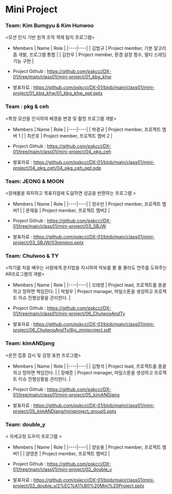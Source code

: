 # Mini Project

### Team: Kim Bumgyu & Kim Hunwoo

<모션 인식 기반 원격 조작 객체 탐지 프로그램>

* Members
  | Name | Role |
  |----|----|
  | 김범규 | Project member, 기본 알고리즘 개발, 프로그램 통합 |
  | 김헌우 | Project member, 환경 설정 함수, 멀티 스레딩 기능 구현  |

* Project Github : https://github.com/pskcci/DX-01/tree/main/class01/mini-project/01_kbg_khw
 
* 발표자료 : https://github.com/pskcci/DX-01/blob/main/class01/mini-project/01_kbg_khw/01_kbg_khw_ppt.pptx


### Team : pkg & ceh
<특정 모션을 인식하여 배경을 변경 및 촬영 프로그램 개발>

* Members
  | Name | Role |
  |----|----|
  | 박경규 | Project member, 프로젝트 멤버 1 |
  | 최은호 | Project member,  프로젝트 멤버 2 |

* Project Github : https://github.com/pskcci/DX-01/tree/main/class01/mini-project/04_pkg_ceh
* 발표자료 : https://github.com/pskcci/DX-01/blob/main/class01/mini-project/04_pkg_ceh/04_pkg_ceh_ppt.odp 


### Team: JEONG & MOON
<장애물을 회피하고 목표지점에 도달하면 성공을 반환하는 프로그램 >

* Members
  | Name | Role |
  |----|----|
  | 정수빈 | Project member, 프로젝트 멤버1 |
  | 문재웅 | Project member, 프로젝트 멤버2 |

* Project Github :  https://github.com/pskcci/DX-01/tree/main/class01/mini-project/03_SBJW
* 발표자료 : https://github.com/pskcci/DX-01/blob/main/class01/mini-project/03_SBJW/03minipro.pptx


### Team: Chulwoo & TY
<악기를 처음 배우는 사람에게 운지법을 지시하여 악보를 볼 줄 몰라도 연주를 도와주는 AR프로그램의 개발>
* Members
  | Name | Role |
  |----|----|
  | 오태영 | Project lead, 프로젝트를 총괄하고 망하면 책임진다. |
  | 박철우 | Project manager, 마일스톤을 생성하고 프로젝트 이슈 진행상황을 관리한다. |

* Project Github : https://github.com/pskcci/DX-01/tree/main/class01/mini-project/06_ChulwooAndTy
* 발표자료 : https://github.com/pskcci/DX-01/blob/main/class01/mini-project/06_ChulwooAndTy/6jo_miniproject.pdf


### Team: kimANDjang
<운전 집중 감시 및 감정 표현 프로그램>
* Members
  | Name | Role |
  |----|----|
  | 김형석 | Project lead, 프로젝트를 총괄하고 망하면 책임진다. |
  | 장해준 | Project manager, 마일스톤을 생성하고 프로젝트 이슈 진행상황을 관리한다. |

* Project Github : https://github.com/pskcci/DX-01/tree/main/class01/mini-project/05_kimANDjang
* 발표자료 : https://github.com/pskcci/DX-01/blob/main/class01/mini-project/05_kimANDjang/miniproject_group5.pptx

### Team: double_y
< 자세교정 도우미 프로그램 >
* Members
  | Name | Role |
  |----|----|
  | 양승용 | Project member, 프로젝트 멤버1 |
  | 양영준 | Project member, 프로젝트 멤버2 |

* Project Github : https://github.com/pskcci/DX-01/tree/main/class01/mini-project/02_double_y
* 발표자료 : https://github.com/pskcci/DX-01/blob/main/class01/mini-project/02_double_y/2%EC%A1%B0%20Mini%20Project.pptx

